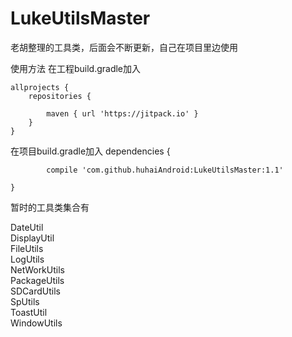 # LukeUtilsMaster
老胡整理的工具类，后面会不断更新，自己在项目里边使用

使用方法
在工程build.gradle加入

	allprojects {
		repositories {

			maven { url 'https://jitpack.io' }
		}
	}

在项目build.gradle加入
dependencies {

	        compile 'com.github.huhaiAndroid:LukeUtilsMaster:1.1'

	}

暂时的工具类集合有

DateUtil<br /> 
DisplayUtil<br /> 
FileUtils<br /> 
LogUtils<br /> 
NetWorkUtils<br /> 
PackageUtils<br /> 
SDCardUtils<br /> 
SpUtils<br /> 
ToastUtil<br /> 
WindowUtils<br /> 
